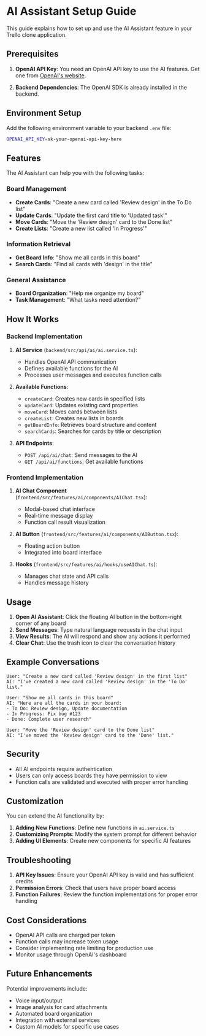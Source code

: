 # AI Assistant Setup Guide

This guide explains how to set up and use the AI Assistant feature in your Trello clone application.

## Prerequisites

1. **OpenAI API Key**: You need an OpenAI API key to use the AI features. Get one from [OpenAI's website](https://platform.openai.com/api-keys).

2. **Backend Dependencies**: The OpenAI SDK is already installed in the backend.

## Environment Setup

Add the following environment variable to your backend `.env` file:

```bash
OPENAI_API_KEY=sk-your-openai-api-key-here
```

## Features

The AI Assistant can help you with the following tasks:

### Board Management

- **Create Cards**: "Create a new card called 'Review design' in the To Do list"
- **Update Cards**: "Update the first card title to 'Updated task'"
- **Move Cards**: "Move the 'Review design' card to the Done list"
- **Create Lists**: "Create a new list called 'In Progress'"

### Information Retrieval

- **Get Board Info**: "Show me all cards in this board"
- **Search Cards**: "Find all cards with 'design' in the title"

### General Assistance

- **Board Organization**: "Help me organize my board"
- **Task Management**: "What tasks need attention?"

## How It Works

### Backend Implementation

1. **AI Service** (`backend/src/api/ai/ai.service.ts`):

   - Handles OpenAI API communication
   - Defines available functions for the AI
   - Processes user messages and executes function calls

2. **Available Functions**:

   - `createCard`: Creates new cards in specified lists
   - `updateCard`: Updates existing card properties
   - `moveCard`: Moves cards between lists
   - `createList`: Creates new lists in boards
   - `getBoardInfo`: Retrieves board structure and content
   - `searchCards`: Searches for cards by title or description

3. **API Endpoints**:
   - `POST /api/ai/chat`: Send messages to the AI
   - `GET /api/ai/functions`: Get available functions

### Frontend Implementation

1. **AI Chat Component** (`frontend/src/features/ai/components/AIChat.tsx`):

   - Modal-based chat interface
   - Real-time message display
   - Function call result visualization

2. **AI Button** (`frontend/src/features/ai/components/AIButton.tsx`):

   - Floating action button
   - Integrated into board interface

3. **Hooks** (`frontend/src/features/ai/hooks/useAIChat.ts`):
   - Manages chat state and API calls
   - Handles message history

## Usage

1. **Open AI Assistant**: Click the floating AI button in the bottom-right corner of any board
2. **Send Messages**: Type natural language requests in the chat input
3. **View Results**: The AI will respond and show any actions it performed
4. **Clear Chat**: Use the trash icon to clear the conversation history

## Example Conversations

```
User: "Create a new card called 'Review design' in the first list"
AI: "I've created a new card called 'Review design' in the 'To Do' list."

User: "Show me all cards in this board"
AI: "Here are all the cards in your board:
- To Do: Review design, Update documentation
- In Progress: Fix bug #123
- Done: Complete user research"

User: "Move the 'Review design' card to the Done list"
AI: "I've moved the 'Review design' card to the 'Done' list."
```

## Security

- All AI endpoints require authentication
- Users can only access boards they have permission to view
- Function calls are validated and executed with proper error handling

## Customization

You can extend the AI functionality by:

1. **Adding New Functions**: Define new functions in `ai.service.ts`
2. **Customizing Prompts**: Modify the system prompt for different behavior
3. **Adding UI Elements**: Create new components for specific AI features

## Troubleshooting

1. **API Key Issues**: Ensure your OpenAI API key is valid and has sufficient credits
2. **Permission Errors**: Check that users have proper board access
3. **Function Failures**: Review the function implementations for proper error handling

## Cost Considerations

- OpenAI API calls are charged per token
- Function calls may increase token usage
- Consider implementing rate limiting for production use
- Monitor usage through OpenAI's dashboard

## Future Enhancements

Potential improvements include:

- Voice input/output
- Image analysis for card attachments
- Automated board organization
- Integration with external services
- Custom AI models for specific use cases

